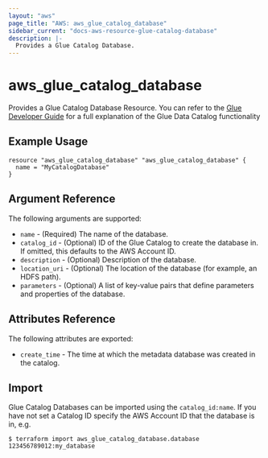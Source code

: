 ```yaml
---
layout: "aws"
page_title: "AWS: aws_glue_catalog_database"
sidebar_current: "docs-aws-resource-glue-catalog-database"
description: |-
  Provides a Glue Catalog Database.
---
```


# aws_glue_catalog_database

Provides a Glue Catalog Database Resource. You can refer to the [Glue Developer Guide](http://docs.aws.amazon.com/glue/latest/dg/populate-data-catalog.html) for a full explanation of the Glue Data Catalog functionality

## Example Usage

```hcl
resource "aws_glue_catalog_database" "aws_glue_catalog_database" {
  name = "MyCatalogDatabase"
}
```

## Argument Reference

The following arguments are supported:

* `name` - (Required) The name of the database.
* `catalog_id` - (Optional) ID of the Glue Catalog to create the database in. If omitted, this defaults to the AWS Account ID.
* `description` - (Optional) Description of the database.
* `location_uri` - (Optional) The location of the database (for example, an HDFS path).
* `parameters` - (Optional) A list of key-value pairs that define parameters and properties of the database.

## Attributes Reference

The following attributes are exported:

* `create_time` - The time at which the metadata database was created in the catalog.

## Import

Glue Catalog Databases can be imported using the `catalog_id:name`. If you have not set a Catalog ID specify the AWS Account ID that the database is in, e.g.

```
$ terraform import aws_glue_catalog_database.database 123456789012:my_database
```
